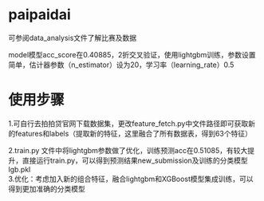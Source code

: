 # paipaidai
可参阅data_analysis文件了解比赛及数据

model模型acc_score在0.40885，2折交叉验证，使用lightgbm训练，参数设置简单，估计器参数（n_estimator）设为20，学习率（learning_rate）0.5
# 使用步骤
1.可自行去拍拍贷官网下载数据集，更改feature_fetch.py中文件路径即可获取新的features和labels（提取新的特征，这里融合了所有数据表，得到63个特征）  

2.train.py 文件中将lightgbm参数做了优化，训练预测acc在0.51085，有较大提升，直接运行train.py，可以得到预测结果new_submission及训练的分类模型lgb.pkl   
3.优化：考虑加入新的组合特征，融合lightgbm和XGBoost模型集成训练，可以得到更加准确的分类模型


